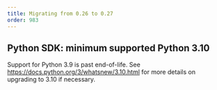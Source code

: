 ```yaml
---
title: Migrating from 0.26 to 0.27
order: 983
---
```


<!--   ^^^ this number must be _decremented_ when you copy/paste this file -->

## Python SDK: minimum supported Python 3.10

Support for Python 3.9 is past end-of-life.
See https://docs.python.org/3/whatsnew/3.10.html for more details on upgrading to 3.10 if necessary.
